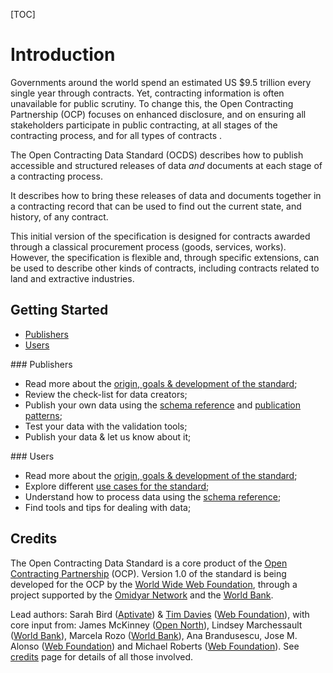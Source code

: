 [TOC]

# Introduction
<span class="lead">Governments around the world spend an estimated US $9.5 trillion every single year through contracts. Yet, contracting information is often unavailable for public scrutiny. To change this, the Open Contracting Partnership (OCP) focuses on enhanced disclosure, and on ensuring all stakeholders participate in public contracting, at all stages of the contracting process, and for all types of contracts .</span>

<span class="lead">The Open Contracting Data Standard (OCDS) describes how to publish accessible and structured releases of data _and_ documents at each stage of a contracting process.</span>

It describes how to bring these releases of data and documents together in a contracting record that can be used to find out the current state, and history, of any contract.

This initial version of the specification is designed for  contracts awarded through a classical procurement process (goods, services, works). However, the specification is flexible and, through specific extensions, can be used to describe other kinds of contracts, including contracts related to land and extractive industries.

## Getting Started

<ul class="nav nav-tabs" role="tablist">
<li role="presentation" class="active"><a href="#publishers" role="tab" data-toggle="tab">Publishers</a></li>
<li role="presentation"><a href="#users" role="tab" data-toggle="tab">Users</a></li>
</ul>
<div class="tab-content">
<div role="tabpanel" class="tab-pane active" id="publishers">  
### Publishers
<ul>
  <li>Read more about the <a href="../history">origin, goals & development of the standard</a>;</li>
  <li>Review the check-list for data creators;</li>
  <li>Publish your own data using the <a href="../../schema/reference/">schema reference</a> and <a href="../../implementation/publication_patterns">publication patterns</a>;</li>
  <li>Test your data with the validation tools;</li>
  <li>Publish your data & let us know about it;</li>
</ul>
</div>
<div role="tabpanel" class="tab-pane" id="users">
### Users    
<ul>
 <li>Read more about the <a href="../history">origin, goals & development of the standard</a>;</li>
 <li>Explore different <a href="../use_cases">use cases for the standard</a>;</li>
 <li>Understand how to process data using the <a href="../../schema/reference">schema reference</a>;</li>
 <li>Find tools and tips for dealing with data;</li>
</ul>
</div>
</div>

## Credits

The Open Contracting Data Standard is a core product of the [Open Contracting Partnership](http://www.open-contracting.org) (OCP). Version 1.0 of the standard is being developed for the OCP by the [World Wide Web Foundation](http://www.webfoundation.org), through a project supported by the [Omidyar Network](http://www.omidyar.net) and the [World Bank](http://www.worldbank.org).

Lead authors: Sarah Bird ([Aptivate](http://aptivate.org)) & [Tim Davies](http://www.timdavies.org.uk) ([Web Foundation](http://www.webfoundation.org)), with core input from: James McKinney ([Open North](http://opennorth.ca/)), Lindsey Marchessault ([World Bank](http://www.worldbank.org)), Marcela Rozo ([World Bank](http://www.worldbank.org)), Ana Brandusescu, Jose M. Alonso ([Web Foundation](http://www.webfoundation.org)) and Michael Roberts ([Web Foundation](http://www.webfoundation.org)). See [credits](../credits) page for details of all those involved.
